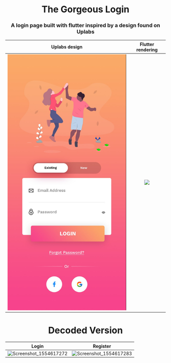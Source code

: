 <h1 align="center">The Gorgeous Login</h1>

<h3 align="center">
  A login page built with flutter inspired by a design found on Uplabs
</h3>

Uplabs design        |  Flutter rendering
:-------------------------:|:-------------------------:
![original-design](./github/template.jpg)  |   ![](./github/login.gif)






<h1 align="center">Decoded Version</h1>


Login   | Register
:-------------------------:|:-------------------------:
![Screenshot_1554617272](https://user-images.githubusercontent.com/38970774/55679460-9b4efc00-593e-11e9-8833-2eeb5509f6d4.png) |![Screenshot_1554617283](https://user-images.githubusercontent.com/38970774/55679461-9be79280-593e-11e9-86d9-43f3c6c49f22.png)
